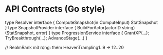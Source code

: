 # API Contracts (Go style)
type Resolver interface { ComputeSnapshot(in ComputeInput) StatSnapshot }
type SnapshotProvider interface { BuildForActor(actorID string) (StatSnapshot, error) }
type ProgressionService interface { GrantXP(...); TryBreakthrough(...); AdvanceStage(...) }

// RealmRank mở rộng: thêm HeavenTrampling1..9 → 12..20
